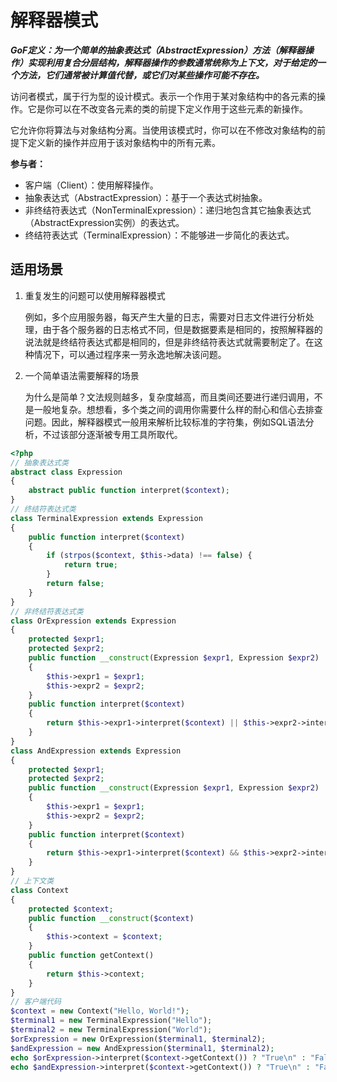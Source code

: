 # 解释器模式

***GoF定义：为一个简单的抽象表达式（AbstractExpression）方法（解释器操作）实现利用复合分层结构，解释器操作的参数通常统称为上下文，对于给定的一个方法，它们通常被计算值代替，或它们对某些操作可能不存在。***

访问者模式，属于行为型的设计模式。表示一个作用于某对象结构中的各元素的操作。它是你可以在不改变各元素的类的前提下定义作用于这些元素的新操作。

它允许你将算法与对象结构分离。当使用该模式时，你可以在不修改对象结构的前提下定义新的操作并应用于该对象结构中的所有元素。

**参与者：**

- 客户端（Client）：使用解释操作。
- 抽象表达式（AbstractExpression）：基于一个表达式树抽象。
- 非终结符表达式（NonTerminalExpression）：递归地包含其它抽象表达式（AbstractExpression实例）的表达式。
- 终结符表达式（TerminalExpression）：不能够进一步简化的表达式。

## 适用场景

1. 重复发生的问题可以使用解释器模式

   例如，多个应用服务器，每天产生大量的日志，需要对日志文件进行分析处理，由于各个服务器的日志格式不同，但是数据要素是相同的，按照解释器的说法就是终结符表达式都是相同的，但是非终结符表达式就需要制定了。在这种情况下，可以通过程序来一劳永逸地解决该问题。

2. 一个简单语法需要解释的场景

   为什么是简单？文法规则越多，复杂度越高，而且类间还要进行递归调用，不是一般地复杂。想想看，多个类之间的调用你需要什么样的耐心和信心去排查问题。因此，解释器模式一般用来解析比较标准的字符集，例如SQL语法分析，不过该部分逐渐被专用工具所取代。

```php
<?php
// 抽象表达式类
abstract class Expression
{
    abstract public function interpret($context);
}
// 终结符表达式类
class TerminalExpression extends Expression
{
    public function interpret($context)
    {
        if (strpos($context, $this->data) !== false) {
            return true;
        }
        return false;
    }
}
// 非终结符表达式类
class OrExpression extends Expression
{
    protected $expr1;
    protected $expr2;
    public function __construct(Expression $expr1, Expression $expr2)
    {
        $this->expr1 = $expr1;
        $this->expr2 = $expr2;
    }
    public function interpret($context)
    {
        return $this->expr1->interpret($context) || $this->expr2->interpret($context);
    }
}
class AndExpression extends Expression
{
    protected $expr1;
    protected $expr2;
    public function __construct(Expression $expr1, Expression $expr2)
    {
        $this->expr1 = $expr1;
        $this->expr2 = $expr2;
    }
    public function interpret($context)
    {
        return $this->expr1->interpret($context) && $this->expr2->interpret($context);
    }
}
// 上下文类
class Context
{
    protected $context;
    public function __construct($context)
    {
        $this->context = $context;
    }
    public function getContext()
    {
        return $this->context;
    }
}
// 客户端代码
$context = new Context("Hello, World!");
$terminal1 = new TerminalExpression("Hello");
$terminal2 = new TerminalExpression("World");
$orExpression = new OrExpression($terminal1, $terminal2);
$andExpression = new AndExpression($terminal1, $terminal2);
echo $orExpression->interpret($context->getContext()) ? "True\n" : "False\n";
echo $andExpression->interpret($context->getContext()) ? "True\n" : "False\n";
```

